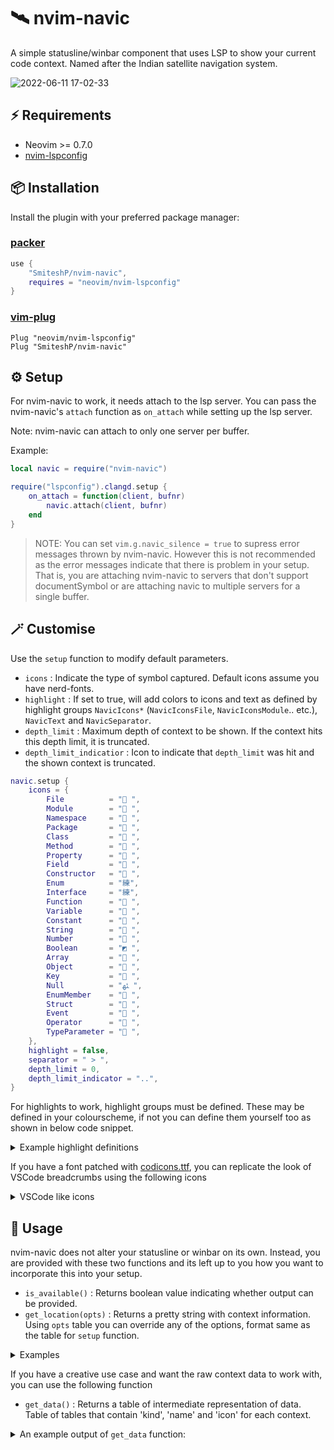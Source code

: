 # 🛰️ nvim-navic

A simple statusline/winbar component that uses LSP to show your current code context.
Named after the Indian satellite navigation system.

![2022-06-11 17-02-33](https://user-images.githubusercontent.com/43147494/173186210-c8d689ad-1f8a-43cf-8125-127c7bd5be35.gif)

## ⚡️ Requirements

* Neovim >= 0.7.0
* [nvim-lspconfig](https://github.com/neovim/nvim-lspconfig)

## 📦 Installation

Install the plugin with your preferred package manager:

### [packer](https://github.com/wbthomason/packer.nvim)

```lua
use {
    "SmiteshP/nvim-navic",
    requires = "neovim/nvim-lspconfig"
}
```

### [vim-plug](https://github.com/junegunn/vim-plug)

```vim
Plug "neovim/nvim-lspconfig"
Plug "SmiteshP/nvim-navic"
```

## ⚙️ Setup

For nvim-navic to work, it needs attach to the lsp server. You can pass the nvim-navic's `attach` function as `on_attach` while setting up the lsp server.

Note: nvim-navic can attach to only one server per buffer.

Example:
```lua
local navic = require("nvim-navic")

require("lspconfig").clangd.setup {
    on_attach = function(client, bufnr)
        navic.attach(client, bufnr)
    end
}
```

>NOTE: You can set `vim.g.navic_silence = true` to supress error messages thrown by nvim-navic. However this is not recommended as the error messages indicate that there is problem in your setup. That is, you are attaching nvim-navic to servers that don't support documentSymbol or are attaching navic to multiple servers for a single buffer.

## 🪄 Customise

Use the `setup` function to modify default parameters.

* `icons` : Indicate the type of symbol captured. Default icons assume you have nerd-fonts.
* `highlight` : If set to true, will add colors to icons and text as defined by highlight groups `NavicIcons*` (`NavicIconsFile`, `NavicIconsModule`.. etc.), `NavicText` and `NavicSeparator`.
* `depth_limit` : Maximum depth of context to be shown. If the context hits this depth limit, it is truncated.
* `depth_limit_indicatior` : Icon to indicate that `depth_limit` was hit and the shown context is truncated.

```lua
navic.setup {
    icons = {
        File          = " ",
        Module        = " ",
        Namespace     = " ",
        Package       = " ",
        Class         = " ",
        Method        = " ",
        Property      = " ",
        Field         = " ",
        Constructor   = " ",
        Enum          = "練",
        Interface     = "練",
        Function      = " ",
        Variable      = " ",
        Constant      = " ",
        String        = " ",
        Number        = " ",
        Boolean       = "◩ ",
        Array         = " ",
        Object        = " ",
        Key           = " ",
        Null          = "ﳠ ",
        EnumMember    = " ",
        Struct        = " ",
        Event         = " ",
        Operator      = " ",
        TypeParameter = " ",
    },
    highlight = false,
    separator = " > ",
    depth_limit = 0,
    depth_limit_indicator = "..",
}

```

For highlights to work, highlight groups must be defined. These may be defined in your colourscheme, if not you can define them yourself too as shown in below code snippet.

<details>
<summary>Example highlight definitions</summary>
	
```lua
vim.api.nvim_set_hl(0, "NavicIconsFile",          {default = true, bg = "#000000", fg = "#ffffff"})
vim.api.nvim_set_hl(0, "NavicIconsModule",        {default = true, bg = "#000000", fg = "#ffffff"})
vim.api.nvim_set_hl(0, "NavicIconsNamespace",     {default = true, bg = "#000000", fg = "#ffffff"})
vim.api.nvim_set_hl(0, "NavicIconsPackage",       {default = true, bg = "#000000", fg = "#ffffff"})
vim.api.nvim_set_hl(0, "NavicIconsClass",         {default = true, bg = "#000000", fg = "#ffffff"})
vim.api.nvim_set_hl(0, "NavicIconsMethod",        {default = true, bg = "#000000", fg = "#ffffff"})
vim.api.nvim_set_hl(0, "NavicIconsProperty",      {default = true, bg = "#000000", fg = "#ffffff"})
vim.api.nvim_set_hl(0, "NavicIconsField",         {default = true, bg = "#000000", fg = "#ffffff"})
vim.api.nvim_set_hl(0, "NavicIconsConstructor",   {default = true, bg = "#000000", fg = "#ffffff"})
vim.api.nvim_set_hl(0, "NavicIconsEnum",          {default = true, bg = "#000000", fg = "#ffffff"})
vim.api.nvim_set_hl(0, "NavicIconsInterface",     {default = true, bg = "#000000", fg = "#ffffff"})
vim.api.nvim_set_hl(0, "NavicIconsFunction",      {default = true, bg = "#000000", fg = "#ffffff"})
vim.api.nvim_set_hl(0, "NavicIconsVariable",      {default = true, bg = "#000000", fg = "#ffffff"})
vim.api.nvim_set_hl(0, "NavicIconsConstant",      {default = true, bg = "#000000", fg = "#ffffff"})
vim.api.nvim_set_hl(0, "NavicIconsString",        {default = true, bg = "#000000", fg = "#ffffff"})
vim.api.nvim_set_hl(0, "NavicIconsNumber",        {default = true, bg = "#000000", fg = "#ffffff"})
vim.api.nvim_set_hl(0, "NavicIconsBoolean",       {default = true, bg = "#000000", fg = "#ffffff"})
vim.api.nvim_set_hl(0, "NavicIconsArray",         {default = true, bg = "#000000", fg = "#ffffff"})
vim.api.nvim_set_hl(0, "NavicIconsObject",        {default = true, bg = "#000000", fg = "#ffffff"})
vim.api.nvim_set_hl(0, "NavicIconsKey",           {default = true, bg = "#000000", fg = "#ffffff"})
vim.api.nvim_set_hl(0, "NavicIconsNull",          {default = true, bg = "#000000", fg = "#ffffff"})
vim.api.nvim_set_hl(0, "NavicIconsEnumMember",    {default = true, bg = "#000000", fg = "#ffffff"})
vim.api.nvim_set_hl(0, "NavicIconsStruct",        {default = true, bg = "#000000", fg = "#ffffff"})
vim.api.nvim_set_hl(0, "NavicIconsEvent",         {default = true, bg = "#000000", fg = "#ffffff"})
vim.api.nvim_set_hl(0, "NavicIconsOperator",      {default = true, bg = "#000000", fg = "#ffffff"})
vim.api.nvim_set_hl(0, "NavicIconsTypeParameter", {default = true, bg = "#000000", fg = "#ffffff"})
vim.api.nvim_set_hl(0, "NavicText",               {default = true, bg = "#000000", fg = "#ffffff"})
vim.api.nvim_set_hl(0, "NavicSeparator",          {default = true, bg = "#000000", fg = "#ffffff"})
```
</details>

If you have a font patched with [codicons.ttf](https://github.com/microsoft/vscode-codicons/raw/main/dist/codicon.ttf), you can replicate the look of VSCode breadcrumbs using the following icons

<details>
<summary>VSCode like icons</summary>

```lua
navic.setup {
  icons = {
    File = ' ',
    Module = ' ',
    Namespace = ' ',
    Package = ' ',
    Class = ' ',
    Method = ' ',
    Property = ' ',
    Field = ' ',
    Constructor = ' ',
    Enum = ' ',
    Interface = ' ',
    Function = ' ',
    Variable = ' ',
    Constant = ' ',
    String = ' ',
    Number = ' ',
    Boolean = ' ',
    Array = ' ',
    Object = ' ',
    Key = ' ',
    Null = ' ',
    EnumMember = ' ',
    Struct = ' ',
    Event = ' ',
    Operator = ' ',
    TypeParameter = ' '
  }
}
```
</details>

## 🚀 Usage

nvim-navic does not alter your statusline or winbar on its own. Instead, you are provided with these two functions and its left up to you how you want to incorporate this into your setup.

* `is_available()`     : Returns boolean value indicating whether output can be provided.
* `get_location(opts)` : Returns a pretty string with context information. Using `opts` table you can override any of the options, format same as the table for `setup` function.

<details>
<summary>Examples</summary>

### Native method

<details>
<summary>Lua</summary>

```lua
vim.o.statusline = "%{%v:lua.require'nvim-navic'.get_location()%}"
--  OR
vim.o.winbar = "%{%v:lua.require'nvim-navic'.get_location()%}"
```
</details>

<details>
<summary>Vimscript</summary>

```vim
set statusline+=%{%v:lua.require'nvim-navic'.get_location()%}
"   OR
set winbar+=%{%v:lua.require'nvim-navic'.get_location()%}
```
</details>

### [feline](https://github.com/feline-nvim/feline.nvim)

<details>
<summary>An example feline setup </summary>

```lua
local navic = require("nvim-navic")

table.insert(components.active[1], {
    provider = function()
        return navic.get_location()
    end,
    enabled = function()
        return navic.is_available()
    end
})

require("feline").setup({components = components})
--  OR
require("feline").winbar.setup({components = components})
```
</details>

### [lualine](https://github.com/nvim-lualine/lualine.nvim)

<details>
<summary>An example lualine setup </summary>

```lua
local navic = require("nvim-navic")

require("lualine").setup({
    sections = {
        lualine_c = {
            { navic.get_location, cond = navic.is_available },
        }
    }
})
```
</details>
	
### [galaxyline](https://github.com/glepnir/galaxyline.nvim)

<details>
<summary>An example galaxyline setup </summary>

```lua
local navic = require("nvim-navic")
local gl = require("galaxyline")

gl.section.right[1]= {
    nvimNavic = {
        provider = function()
            return navic.get_location()
        end,
        condition = function()
            return navic.is_available()
        end
    }
}
```
</details>

</details>

If you have a creative use case and want the raw context data to work with, you can use the following function

* `get_data()` : Returns a table of intermediate representation of data. Table of tables that contain 'kind', 'name' and 'icon' for each context.

<details>
<summary>An example output of <code>get_data</code> function: </summary>

```lua
 {
    {
        name = "myclass",
        type = "Class",
        icon = " ",
        kind = 5
    },
    {
        name = "mymethod",
        type = "Method",
        icon = " ",
        kind = 6
    }
 }
```
</details>
